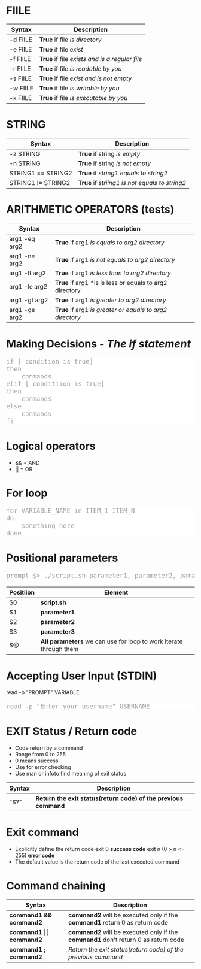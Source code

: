 <style>

body{
}

pre{
    max-height: 500px;
    width: 100%;
    margin: 20px 0;
    font-size: 1.2em;
    overflow: auto;
    background-color: white;
    color: #9e9e9e;
}
</style>

# FIILE                                                                    

| Syntax | Description |                                            
|--------|-------------|
| -d FIILE | **True** if file *is directory* |
| -e FIILE | **True** if file *exist* |
| -f FIILE | **True** if file *exists and is a regular file* | 
| -r FIILE | **True** if file *is readable by you* |
| -s FIILE | **True** if file *exist and is not empty* |
| -w FIILE | **True** if file *is writable by you* |
| -x FIILE | **True** if file *is executable by you* |

# STRING

| Syntax | Description |
|--------|-------------|
| -z STRING | **True** if string *is empty* |
| -n STRING | **True** if string *is not empty* |
| STRING1 == STRING2 | **True** if *string1 equals to string2* | 
| STRING1 != STRING2 | **True** if *striing1 is not equals to string2* |

# ARITHMETIC OPERATORS (tests)

| Syntax | Description |
|--------|-------------|
| arg1 -eq arg2 | **True** if arg1 *is equals to arg2 directory* |
| arg1 -ne arg2 | **True** if arg1 *is not equals to arg2 directory* |
| arg1 -lt arg2 | **True** if arg1 *is less than to arg2 directory* |
| arg1 -le arg2 | **True** if arg1 *is is less or equals to arg2 directory |
| arg1 -gt arg2 | **True** if arg1 *is greater to arg2 directory* |
| arg1 -ge arg2 | **True** if arg1 *is greater or equals to arg2 directory* |

# Making Decisions - *The if statement*

<pre>
if [ condition is true]
then 
    commands
elif [ conditiion is true]
then
    commands
else
    commands
fi
</pre>

# Logical operators

- && = AND
- || = OR

# For loop

<pre>
for VARIABLE_NAME in ITEM_1 ITEM_N
do
    something here
done
</pre>

# Positional parameters

<pre>
prompt $> ./script.sh parameter1, parameter2, parameter3
</pre>

| Positiion | Element |
|--------|-------------|
| $0 | **script.sh** |
| $1 | **parameter1** |
| $2 | **parameter2** |
| $3 | **parameter3** |
| $@ | **All parameters** we can use for loop to work iterate  through them |

# Accepting User Input (STDIN)

read -p "PROMPT" VARIABLE
<pre>read -p "Enter your username" USERNAME</pre>


# EXIT Status / Return code
- Code return by a command
- Range from 0 to 255
- 0 means success
- Use for error checking
- Use man or infoto find meaning of exit status

| Syntax | Description |
|--------|-------------|
| "$?" | **Return the exit status(return code) of the previous command** |

# Exit command
- Explicitly define the return code
    exit 0 **success code**
    exit n (0 > n <= 255) **error code**
- The default value is the return code of the last executed command

# Command chaining

| Syntax | Description |
|--------|-------------|
| **command1 && command2** | **command2** will be executed only if the **command1** return 0 as return code |
| **command1 \|\| command2** | **command2** will be executed only if the **command1** don't return  0 as return code |
| **command1 ; command2** | *Return the exit status(return code) of the previous command* |